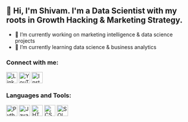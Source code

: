 ## 👋 Hi, I'm Shivam. I'm a Data Scientist with my roots in Growth Hacking & Marketing Strategy.

- 🔭 I’m currently working on marketing intelligence & data science projects
- 🌱 I’m currently learning data science & business analytics

### Connect with me:

<a href="https://www.linkedin.com/in/shivamchhuneja" target="blank"><img align="center" src="https://cdn.jsdelivr.net/npm/simple-icons@v3/icons/linkedin.svg" alt="LinkedIn" height="30" width="30" /></a>
<a href="https://www.youtube.com/@frwrdfast" target="blank"><img align="center" src="https://cdn.jsdelivr.net/npm/simple-icons@v3/icons/youtube.svg" alt="YouTube" height="30" width="30" /></a>
<a href="https://instagram.com/shivamchhuneja" target="blank"><img align="center" src="https://cdn.jsdelivr.net/npm/simple-icons@v3/icons/instagram.svg" alt="Instagram" height="30" width="30" /></a>

### Languages and Tools:

<p>
  <img src="https://cdn.jsdelivr.net/npm/simple-icons@v3/icons/python.svg" alt="Python" height="30" width="30"/>
  <img src="https://cdn.jsdelivr.net/npm/simple-icons@v3/icons/javascript.svg" alt="JavaScript" height="30" width="30"/>
  <img src="https://cdn.jsdelivr.net/npm/simple-icons@v3/icons/html5.svg" alt="HTML5" height="30" width="30"/>
  <img src="https://cdn.jsdelivr.net/npm/simple-icons@v3/icons/css3.svg" alt="CSS3" height="30" width="30"/>
  <img src="https://cdn.jsdelivr.net/npm/simple-icons@v3/icons/mysql.svg" alt="SQL" height="30" width="30"/>
</p>

<!--
**shivamchhuneja/shivamchhuneja** is a ✨ _special_ ✨ repository because its `README.md` (this file) appears on your GitHub profile.

Here are some ideas to get you started:

- 🔭 I’m currently working on ...
- 🌱 I’m currently learning ...
- 👯 I’m looking to collaborate on ...
- 🤔 I’m looking for help with ...
- 💬 Ask me about ...
- 📫 How to reach me: ...
- 😄 Pronouns: ...
- ⚡ Fun fact: ...
-->
